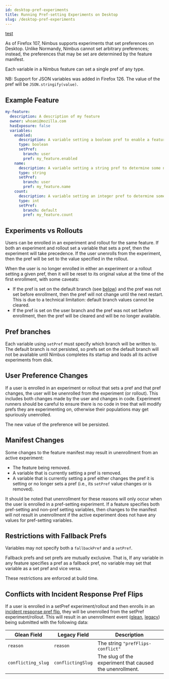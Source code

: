 ```yaml
---
id: desktop-pref-experiments
title: Running Pref-setting Experiments on Desktop
slug: /desktop-pref-experiments
---
```


[test][prefFlips]

As of Firefox 107, Nimbus supports experiments that set preferences on Desktop.
Unlike Normandy, Nimbus cannot set arbitrary preferences; instead, the
preferences that may be set are determined by the feature manifest.

Each variable in a Nimbus feature can set a single pref of any type.

NB: Support for JSON variables was added in Firefox 126. The value of the pref
will be `JSON.stringify(value)`.

## Example Feature

```yaml
my-feature:
  description: A description of my feature
  owner: whoami@mozilla.com
  hasExposure: false
  variables:
    enabled:
      description: A variable setting a boolean pref to enable a feature.
      type: boolean
      setPref:
        branch: user
        pref: my_feature.enabled
    name:
      description: A variable setting a string pref to determine some name.
      type: string
      setPref:
        branch: user
        pref: my_feature.name
    count:
      description: A variable setting an integer pref to determine some count.
      type: int
      setPref:
        branch: default
        pref: my_feature.count
```

## Experiments vs Rollouts

Users can be enrolled in an experiment and rollout for the same feature. If both
an experiment and rollout set a variable that sets a pref, then the experiment
will take precedence. If the user unenrolls from the experiment, then the pref
will be set to the value specified in the rollout.

When the user is no longer enrolled in either an experiment or a rollout setting
a given pref, then it will be reset to its original value at the time of the
first enrollment, with some caveats:

* If the pref is set on the default branch (see [below](#pref-branches)) and the
  pref was not set before enrollment, then the pref will not change until the
  next restart. This is due to a technical limitation: default branch values
  cannot be cleared.
* If the pref is set on the user branch and the pref was not set before
  enrollment, then the pref will be cleared and will be no longer available.

## Pref branches

Each variable using `setPref` must specify which branch will be written to.
The default branch is not persisted, so prefs set on the default branch will not
be available until Nimbus completes its startup and loads all its active
experiments from disk.

## User Preference Changes

If a user is enrolled in an experiment or rollout that sets a pref and that pref
changes, the user will be unenrolled from the experiment (or rollout). This
includes both changes made by the user and changes in code. Experiment runners
should be careful to ensure there is no code in tree that will modify prefs they
are experimenting on, otherwise their populations may get spuriously unenrolled.

The new value of the preference will be persisted.

## Manifest Changes

Some changes to the feature manifest may result in unenrollment from an active
experiment:

* The feature being removed.
* A variable that is currently setting a pref is removed.
* A variable that is currently setting a pref either changes the pref it is
  setting or no longer sets a pref (i.e., its `setPref` value changes or is
  removed).

It should be noted that unenrollment for these reasons will only occur when the
user is enrolled in a pref-setting experiment. If a feature specifies both
pref-setting and non-pref setting variables, then changes to the manifest will
not result in unenrollment if the active experiment does not have any values for
pref-setting variables.

## Restrictions with Fallback Prefs

Variables may not specify both a `fallbackPref` and a `setPref`.

Fallback prefs and set prefs are mutually exclusive. That is, If any variable in
any feature specifies a pref as a fallback pref, no variable may set that
variable as a set pref and vice versa.

These restrictions are enforced at build time.

## Conflicts with Incident Response Pref Flips

If a user is enrolled in a setPref experiment/rollout and then enrolls in an
[incident response pref flip][prefFlips], they will be unenrolled from the
setPref experiment/rollout. This will result in an unenrollment event
([glean][glean-telemetry], [legacy][legacy-telemetry]) being submitted with the
following data:

<table>
  <thead>
    <tr>
      <th>Glean Field</th>
      <th>Legacy Field</th>
      <th>Description</th>
    </tr>
  </thead>
  <tbody>
    <tr>
      <td><code>reason</code></td>
      <td><code>reason</code></td>
      <td>The string <code>"prefFlips-conflict"</code></td>
    </tr>
    <tr>
      <td><code>conflicting_slug</code></td>
      <td><code>conflictingSlug</code></td>
      <td>The slug of the experiment that caused the unenrollment.</td>
    </tr>
  </tbody>
</table>


[prefFlips]: /desktop-incident-response
[glean-telemetry]: https://dictionary.telemetry.mozilla.org/apps/firefox_desktop/metrics/nimbus_events_unenrollment
[legacy-telemetry]: https://probes.telemetry.mozilla.org/?search=unenroll&view=detail&probeId=event%2Fnormandy.unenroll%23unenroll
